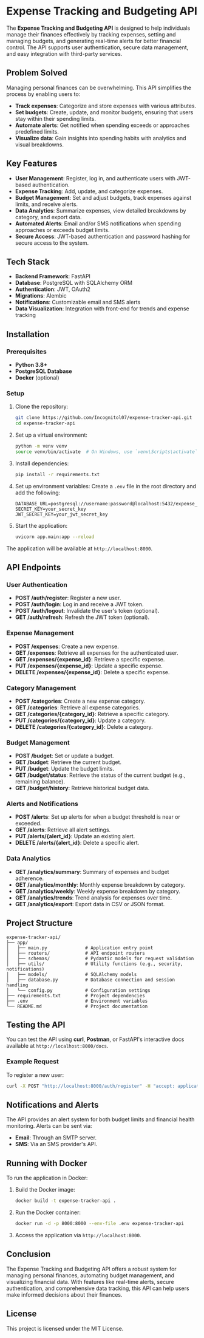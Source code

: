 # Expense Tracking and Budgeting API

The **Expense Tracking and Budgeting API** is designed to help individuals manage their finances effectively by tracking expenses, setting and managing budgets, and generating real-time alerts for better financial control. The API supports user authentication, secure data management, and easy integration with third-party services.

## Problem Solved

Managing personal finances can be overwhelming. This API simplifies the process by enabling users to:

- **Track expenses**: Categorize and store expenses with various attributes.
- **Set budgets**: Create, update, and monitor budgets, ensuring that users stay within their spending limits.
- **Automate alerts**: Get notified when spending exceeds or approaches predefined limits.
- **Visualize data**: Gain insights into spending habits with analytics and visual breakdowns.

## Key Features

- **User Management**: Register, log in, and authenticate users with JWT-based authentication.
- **Expense Tracking**: Add, update, and categorize expenses.
- **Budget Management**: Set and adjust budgets, track expenses against limits, and receive alerts.
- **Data Analytics**: Summarize expenses, view detailed breakdowns by category, and export data.
- **Automated Alerts**: Email and/or SMS notifications when spending approaches or exceeds budget limits.
- **Secure Access**: JWT-based authentication and password hashing for secure access to the system.

## Tech Stack

- **Backend Framework**: FastAPI
- **Database**: PostgreSQL with SQLAlchemy ORM
- **Authentication**: JWT, OAuth2
- **Migrations**: Alembic
- **Notifications**: Customizable email and SMS alerts
- **Data Visualization**: Integration with front-end for trends and expense tracking

## Installation

### Prerequisites

- **Python 3.8+**
- **PostgreSQL Database**
- **Docker** (optional)

### Setup

1. Clone the repository:
   ```bash
   git clone https://github.com/Incognitol07/expense-tracker-api.git
   cd expense-tracker-api
   ```

2. Set up a virtual environment:
   ```bash
   python -m venv venv
   source venv/bin/activate  # On Windows, use `venv\Scripts\activate`
   ```

3. Install dependencies:
   ```bash
   pip install -r requirements.txt
   ```

4. Set up environment variables:
   Create a `.env` file in the root directory and add the following:
   ```plaintext
   DATABASE_URL=postgresql://username:password@localhost:5432/expense_tracker
   SECRET_KEY=your_secret_key
   JWT_SECRET_KEY=your_jwt_secret_key
   ```

6. Start the application:
   ```bash
   uvicorn app.main:app --reload
   ```

The application will be available at `http://localhost:8000`.

## API Endpoints

### User Authentication

- **POST /auth/register**: Register a new user.
- **POST /auth/login**: Log in and receive a JWT token.
- **POST /auth/logout**: Invalidate the user's token (optional).
- **GET /auth/refresh**: Refresh the JWT token (optional).

### Expense Management

- **POST /expenses**: Create a new expense.
- **GET /expenses**: Retrieve all expenses for the authenticated user.
- **GET /expenses/{expense_id}**: Retrieve a specific expense.
- **PUT /expenses/{expense_id}**: Update a specific expense.
- **DELETE /expenses/{expense_id}**: Delete a specific expense.

### Category Management

- **POST /categories**: Create a new expense category.
- **GET /categories**: Retrieve all expense categories.
- **GET /categories/{category_id}**: Retrieve a specific category.
- **PUT /categories/{category_id}**: Update a category.
- **DELETE /categories/{category_id}**: Delete a category.

### Budget Management

- **POST /budget**: Set or update a budget.
- **GET /budget**: Retrieve the current budget.
- **PUT /budget**: Update the budget limits.
- **GET /budget/status**: Retrieve the status of the current budget (e.g., remaining balance).
- **GET /budget/history**: Retrieve historical budget data.

### Alerts and Notifications

- **POST /alerts**: Set up alerts for when a budget threshold is near or exceeded.
- **GET /alerts**: Retrieve all alert settings.
- **PUT /alerts/{alert_id}**: Update an existing alert.
- **DELETE /alerts/{alert_id}**: Delete a specific alert.

### Data Analytics

- **GET /analytics/summary**: Summary of expenses and budget adherence.
- **GET /analytics/monthly**: Monthly expense breakdown by category.
- **GET /analytics/weekly**: Weekly expense breakdown by category.
- **GET /analytics/trends**: Trend analysis for expenses over time.
- **GET /analytics/export**: Export data in CSV or JSON format.

## Project Structure

```plaintext
expense-tracker-api/
├── app/
│   ├── main.py              # Application entry point
│   ├── routers/             # API endpoint routers
│   ├── schemas/             # Pydantic models for request validation
│   ├── utils/               # Utility functions (e.g., security, notifications)
│   ├── models/              # SQLAlchemy models
│   ├── database.py          # Database connection and session handling
│   └── config.py            # Configuration settings
├── requirements.txt         # Project dependencies
├── .env                     # Environment variables
└── README.md                # Project documentation
```

## Testing the API

You can test the API using **curl**, **Postman**, or FastAPI's interactive docs available at `http://localhost:8000/docs`.

### Example Request

To register a new user:

```bash
curl -X POST "http://localhost:8000/auth/register" -H "accept: application/json" -H "Content-Type: application/json" -d '{"username": "testuser", "password": "password123"}'
```

## Notifications and Alerts

The API provides an alert system for both budget limits and financial health monitoring. Alerts can be sent via:

- **Email**: Through an SMTP server.
- **SMS**: Via an SMS provider's API.

## Running with Docker

To run the application in Docker:

1. Build the Docker image:
   ```bash
   docker build -t expense-tracker-api .
   ```

2. Run the Docker container:
   ```bash
   docker run -d -p 8000:8000 --env-file .env expense-tracker-api
   ```

3. Access the application via `http://localhost:8000`.

## Conclusion

The Expense Tracking and Budgeting API offers a robust system for managing personal finances, automating budget management, and visualizing financial data. With features like real-time alerts, secure authentication, and comprehensive data tracking, this API can help users make informed decisions about their finances.

## License

This project is licensed under the MIT License.